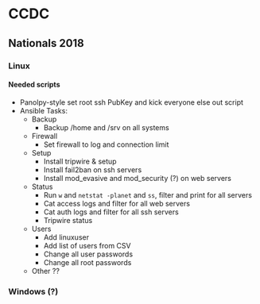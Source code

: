 # CCDC

## Nationals 2018

### Linux

#### Needed scripts
* Panolpy-style set root ssh PubKey and kick everyone else out script
* Ansible Tasks:
  * Backup
    * Backup /home and /srv on all systems
  * Firewall
    * Set firewall to log and connection limit
  * Setup
    * Install tripwire & setup
    * Install fail2ban on ssh servers
    * Install mod_evasive and mod_security (?) on web servers
  * Status
    * Run `w` and `netstat -planet` and `ss`, filter and print for all servers
    * Cat access logs and filter for all web servers
    * Cat auth logs and filter for all ssh servers
    * Tripwire status
  * Users
    * Add linuxuser
    * Add list of users from CSV
    * Change all user passwords
    * Change all root passwords
  * Other ??

### Windows (?)
